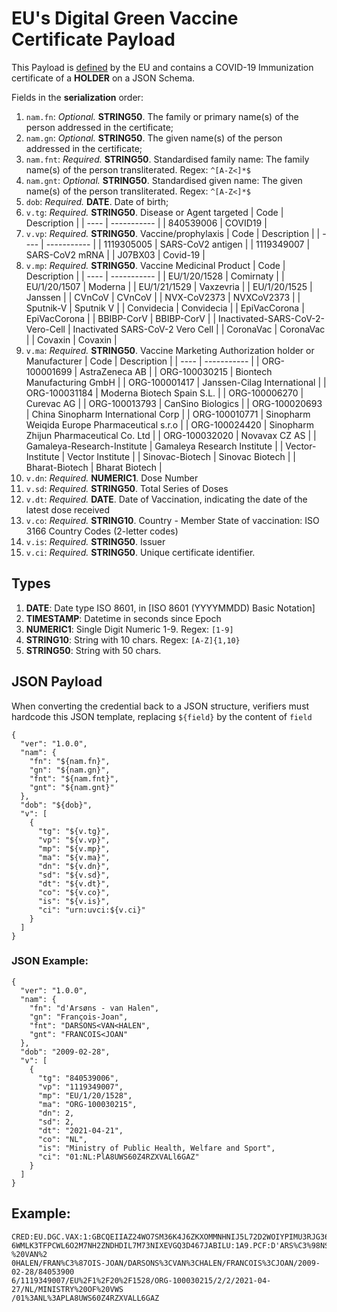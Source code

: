 # **EU's Digital Green Vaccine Certificate** Payload

This Payload is [defined](https://ec.europa.eu/health/sites/health/files/ehealth/docs/digital-green-certificates_dt-specifications_en.pdf) by the EU and contains a COVID-19 Immunization certificate of a **HOLDER** on a JSON Schema.

Fields in the **serialization** order:
1. `nam.fn`: *Optional.* **STRING50**. The family or primary name(s) of the person addressed in the certificate;
1. `nam.gn`: *Optional.* **STRING50**. The given name(s) of the person addressed in the certificate;
1. `nam.fnt`: *Required.* **STRING50**. Standardised family name: The family name(s) of the person transliterated. Regex: `^[A-Z<]*$`
1. `nam.gnt`: *Optional.* **STRING50**. Standardised given name: The given name(s) of the person transliterated. Regex: `^[A-Z<]*$`
1. `dob`: *Required.* **DATE**. Date of birth;
1. `v.tg`: *Required.* **STRING50**. Disease or Agent targeted
    | Code | Description | 
    | ---- | ----------- |
    | 840539006 | COVID19 |
1. `v.vp`: *Required.* **STRING50**. Vaccine/prophylaxis
    | Code | Description | 
    | ---- | ----------- |
    | 1119305005 | SARS-CoV2 antigen |
    | 1119349007 | SARS-CoV2 mRNA |
    | J07BX03 | Covid-19 |
1. `v.mp`: *Required.* **STRING50**. Vaccine Medicinal Product
    | Code | Description | 
    | ---- | ----------- |
    | EU/1/20/1528 | Comirnaty |
    | EU/1/20/1507 | Moderna |
    | EU/1/21/1529 | Vaxzevria |
    | EU/1/20/1525 | Janssen |
    | CVnCoV | CVnCoV |
    | NVX-CoV2373 | NVXCoV2373 |
    | Sputnik-V | Sputnik V |
    | Convidecia | Convidecia |
    | EpiVacCorona | EpiVacCorona |
    | BBIBP-CorV | BBIBP-CorV |
    | Inactivated-SARS-CoV-2-Vero-Cell | Inactivated SARS-CoV-2 Vero Cell |
    | CoronaVac | CoronaVac |
    | Covaxin | Covaxin |
1. `v.ma`: *Required.* **STRING50**. Vaccine Marketing Authorization holder or Manufacturer
    | Code | Description | 
    | ---- | ----------- |
    | ORG-100001699 | AstraZeneca AB |
    | ORG-100030215 | Biontech Manufacturing GmbH |
    | ORG-100001417 | Janssen-Cilag International |
    | ORG-100031184 | Moderna Biotech Spain S.L. |
    | ORG-100006270 | Curevac AG |
    | ORG-100013793 | CanSino Biologics |
    | ORG-100020693 | China Sinopharm International Corp |
    | ORG-100010771 | Sinopharm Weiqida Europe Pharmaceutical s.r.o |
    | ORG-100024420 | Sinopharm Zhijun Pharmaceutical Co. Ltd |
    | ORG-100032020 | Novavax CZ AS |
    | Gamaleya-Research-Institute | Gamaleya Research Institute |
    | Vector-Institute | Vector Institute |
    | Sinovac-Biotech | Sinovac Biotech |
    | Bharat-Biotech | Bharat Biotech |
1. `v.dn`: *Required.* **NUMERIC1**. Dose Number
1. `v.sd`: *Required.* **STRING50**. Total Series of Doses
1. `v.dt`: *Required.* **DATE**. Date of Vaccination, indicating the date of the latest dose received
1. `v.co`: *Required.* **STRING10**. Country - Member State of vaccination: ISO 3166 Country Codes (2-letter codes)
1. `v.is`: *Required.* **STRING50**. Issuer
1. `v.ci`: *Required.* **STRING50**. Unique certificate identifier.

## Types

1. **DATE**: Date type ISO 8601, in [ISO 8601 (YYYYMMDD) Basic Notation]
1. **TIMESTAMP**: Datetime in seconds since Epoch
1. **NUMERIC1**: Single Digit Numeric 1-9. Regex: `[1-9]`
1. **STRING10**: String with 10 chars. Regex: `[A-Z]{1,10}`
1. **STRING50**: String with 50 chars. 

## JSON Payload
When converting the credential back to a JSON structure, verifiers must hardcode this JSON template, replacing `${field}` by the content of `field`
```
{
  "ver": "1.0.0",
  "nam": {
    "fn": "${nam.fn}",
    "gn": "${nam.gn}",
    "fnt": "${nam.fnt}",
    "gnt": "${nam.gnt}"
  },
  "dob": "${dob}",
  "v": [
    {
      "tg": "${v.tg}",
      "vp": "${v.vp}",
      "mp": "${v.mp}",
      "ma": "${v.ma}",
      "dn": "${v.dn}",
      "sd": "${v.sd}",
      "dt": "${v.dt}",
      "co": "${v.co}",
      "is": "${v.is}",
      "ci": "urn:uvci:${v.ci}"
    }
  ]
}
```

### JSON Example:
```
{
  "ver": "1.0.0",
  "nam": {
    "fn": "d'Arsøns - van Halen",
    "gn": "François-Joan",
    "fnt": "DARSONS<VAN<HALEN",
    "gnt": "FRANCOIS<JOAN"
  },
  "dob": "2009-02-28",
  "v": [
    {
      "tg": "840539006",
      "vp": "1119349007",
      "mp": "EU/1/20/1528",
      "ma": "ORG-100030215",
      "dn": 2,
      "sd": 2,
      "dt": "2021-04-21",
      "co": "NL",
      "is": "Ministry of Public Health, Welfare and Sport",
      "ci": "01:NL:PlA8UWS60Z4RZXVALl6GAZ"
    }
  ]
}
```

## Example:
```
CRED:EU.DGC.VAX:1:GBCQEIIAZ24WO7SM36K4J6ZKXOMMNHNIJ5L72D2WOIYPIMU3RJG36SVIQWTQEIA7Z
6WMLK3TFPCWL6O2M7NH2ZNDHDIL7M73NIXEVGQ3D467JABILU:1A9.PCF:D'ARS%C3%98NS%20-%20VAN%2
0HALEN/FRAN%C3%87OIS-JOAN/DARSONS%3CVAN%3CHALEN/FRANCOIS%3CJOAN/2009-02-28/84053900
6/1119349007/EU%2F1%2F20%2F1528/ORG-100030215/2/2/2021-04-27/NL/MINISTRY%20OF%20VWS
/01%3ANL%3APLA8UWS60Z4RZXVALL6GAZ
``` 
